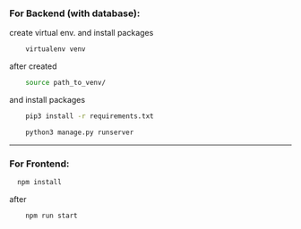 ### For Backend (with database):

create virtual env. and install packages

```bash 
    virtualenv venv 
```
after created
```bash 
    source path_to_venv/ 
```

and install packages
```bash 
    pip3 install -r requirements.txt
```

```bash  
    python3 manage.py runserver
```

---
### For Frontend:


```bash 
  npm install
```
after

```bash
    npm run start
```